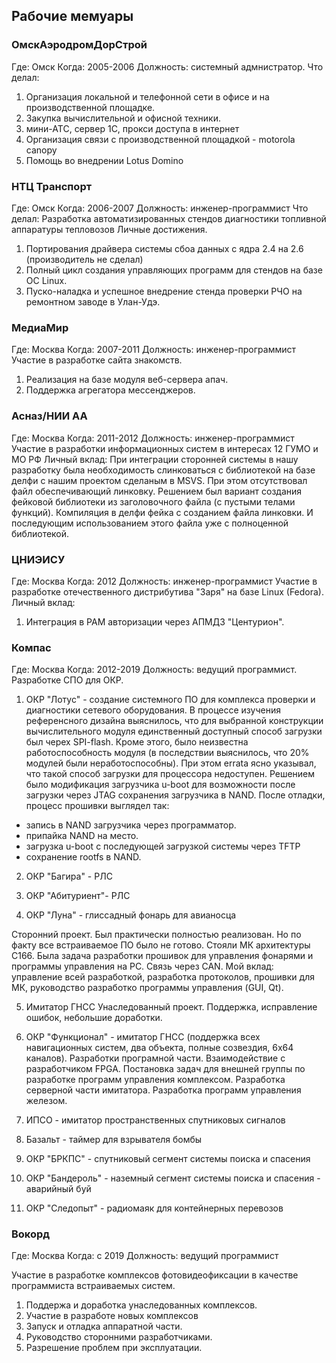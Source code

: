 ## Рабочие мемуары


### ОмскАэродромДорСтрой
Где: Омск
Когда: 2005-2006
Должность: системный адмнистратор.
Что делал: 
1. Организация локальной и телефонной сети в офисе и на производственной площадке.
2. Закупка вычислительной и офисной техники.
3. мини-АТС, сервер 1С, прокси доступа в интернет
4. Организация связи с производственной площадкой - motorola canopy
5. Помощь во внедрении Lotus Domino 

### НТЦ Транспорт
Где:   Омск
Когда: 2006-2007 
Должность: инженер-программист
Что делал:
Разработка автоматизированных стендов диагностики топливной аппаратуры тепловозов
Личные достижения.
1. Портирования драйвера системы сбоа данных с ядра 2.4 на 2.6 (производитель не сделал)
2. Полный цикл создания управляющих программ для стендов на базе ОС Linux. 
3. Пуско-наладка и успешное внедрение стенда проверки РЧО на ремонтном заводе в Улан-Удэ.

### МедиаМир
Где:   Москва
Когда: 2007-2011 
Должность: инженер-программист
Участие в разработке сайта знакомств.
1. Реализация на базе модуля веб-сервера апач.
2. Поддержка агрегатора мессенджеров.

### Асназ/НИИ АА
Где:   Москва
Когда: 2011-2012 
Должность: инженер-программист
Участие в разработки информационных систем в интересах 12 ГУМО и МО РФ
Личный вклад:
При интеграции сторонней системы в нашу разработку была необходимость слинковаться с библиотекой на базе делфи
с нашим проектом сделаным в MSVS. При этом отсутствовал файл обеспечивающий линковку. 
Решением был вариант создания фейковой библиотеки из заголовочного файла (с пустыми телами функций).
Компиляция в делфи фейка с созданием файла линковки. И последующим использованием этого файла уже с полноценной библиотекой.

### ЦНИЭИСУ
Где:   Москва
Когда: 2012 
Должность: инженер-программист
Участие в разработке отечественного дистрибутива "Заря" на базе Linux (Fedora).
Личный вклад: 
1. Интеграция в PAM авторизации через АПМДЗ "Центурион".

### Компас
Где:   Москва
Когда: 2012-2019 
Должность: ведущий программист. Разработке СПО для ОКР.

1. ОКР "Лотус" - создание системного ПО для комплекса проверки и диагностики сетевого оборудования.
В процессе изучения референсного дизайна выяснилось, что для выбранной конструкции вычислительного модуля единственный доступный способ загрузки был черех SPI-flash.
Кроме этого, было неизвестна работоспособность модуля (в последствии выяснилось, что 20% модулей были неработоспособны).
При этом errata ясно указывал, что такой способ загрузки для процессора недоступен. Решением было модификация загрузчика u-boot  для возможности после загрузки через JTAG сохранения загрузчика в NAND. После отладки, процесс прошивки выглядел так:
- запись в NAND загрузчика через программатор.
- припайка NAND на место. 
- загрузка u-boot с последующей загрузкой системы через TFTP
- сохранение rootfs в NAND.

2. ОКР "Багира" - РЛС

3. ОКР "Абитуриент"- РЛС

4. ОКР "Луна" - глиссадный фонарь для авианосца

Сторонний проект. Был практически полностью реализован. Но по факту все встраиваемое ПО было не готово.
Стояли МК архитектуры C166. Была задача разработки прошивок для управления фонарями и программы управления на PC.
Связь через CAN. 
Мой вклад: управление всей разработкой, разработка протоколов, прошивки для МК, руководство разработко программы управления (GUI, Qt).

5. Имитатор ГНСС
Унаследованный проект. Поддержка, исправление ошибок, небольшие доработки.

6. ОКР "Функционал" - имитатор ГНСС (поддержка всех навигационных систем, два объекта, полные созвездия, 6x64 каналов).
Разработки програмной части. Взаимодействие с разработчиком FPGA. Постановка задач для внешней группы по разработке программ управления комплексом.
Разработка серверной части имитатора. Разработка программ управления железом.

7. ИПСО - имитатор пространственных спутниковых сигналов

8. Базальт - таймер для взрывателя бомбы

9. ОКР "БРКПС" - спутниковый сегмент системы поиска и спасения

10. ОКР "Бандероль"  - наземный сегмент системы поиска и спасения - аварийный буй

11. ОКР "Следопыт" - радиомаяк для контейнерных перевозов

### Вокорд
Где:   Москва
Когда: с 2019
Должность: ведущий программист

Участие в разработке комплексов фотовидеофиксации в качестве программиста встраиваемых систем.
1. Поддержа и доработка унаследованных комплексов.
2. Участие в разработе новых комплексов
3. Запуск и отладка аппаратной части.
4. Руководство сторонними разработчиками.
5. Разрешение проблем при эксплуатации.

